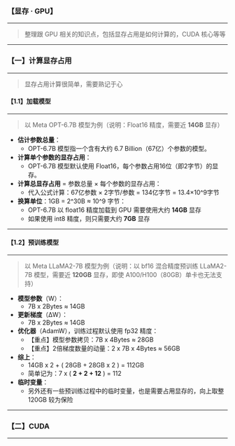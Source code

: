 ### 【显存 · GPU】

***

> 整理跟 GPU 相关的知识点，包括显存占用是如何计算的，CUDA 核心等等

***





### 【一】计算显存占用

***

> 显存占用计算很简单，需要熟记于心



#### 【1.1】加载模型

***

> 以 Meta OPT-6.7B 模型为例（说明：Float16 精度，需要近 **14GB** 显存）

* **估计参数总量**：
  * OPT-6.7B 模型指一个含有大约 6.7 Billion（67亿）个参数的模型。
* **计算单个参数的显存占用**：
  * OPT-6.7B 模型默认使用 Float16，每个参数占用16位（即2字节）的显存。
* **计算总显存占用** = 参数总量 × 每个参数的显存占用：
  * 代入公式计算：67亿参数 × 2字节/参数 = 134亿字节 = 13.4×10^9字节
* **换算单位**：1GB = 2^30B ≈ 10^9 字节：
  * OPT-6.7B 以 float16 精度加载到 GPU 需要使用大约 **14GB** 显存
  * 如果使用 int8 精度，则只需要大约 **7GB** 显存

***



#### 【1.2】预训练模型

***

> 以 Meta LLaMA2-7B 模型为例（说明：以 bf16 混合精度预训练 LLaMA2-7B 模型，需要近 **120GB** 显存，即使 A100/H100（80GB）单卡也无法支持）

* **模型参数**（W）：
  * 7B x 2Bytes ≈ 14GB
* **更新梯度**（ΔW）：
  * 7B x 2Bytes ≈ 14GB
* **优化器**（AdamW），训练过程默认使用 fp32 精度：
  * 【重点】模型参数拷贝：7B x 4Bytes ≈ 28GB
  * 【重点】2倍梯度数量的动量：2 x 7B x 4Bytes ≈ 56GB
* **综上**：
  * 14GB x 2 + ( 28GB + 28GB x 2 ) = 112GB
  * 简单记为：7 x ( **2 + 2 + 12** ) = 112
* **临时变量**：
  * 另外还有一些预训练过程中的临时变量，也是需要占用显存的，向上取整 120GB 较为保险

***





### 【二】CUDA

***



